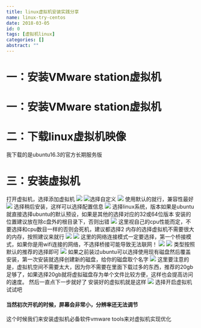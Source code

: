 ```yaml
---
title: linux虚拟机安装实践分享
name: linux-try-centos
date: 2018-03-05
id: 0
tags: [虚拟机linux]
categories: []
abstract: ""
---
```

一：安装VMware station虚拟机
=====================


<!--more-->


一：安装VMware station虚拟机
=====================

<!--more-->

二：下载linux虚拟机映像
==============

我下载的是ubuntu16.3的官方长期服务版

三：安装虚拟机
=======

打开虚拟机，选择添加虚拟机 
![](/images/linux-try-centos1.webp) 
![](/images/linux-try-centos2.webp)选择自定义
![](/images/linux-try-centos3.webp) 使用默认的就行，兼容性最好 
![](/images/linux-try-centos4.webp) 选择稍后安装，这样可以选择配置信息
![](/images/linux-try-centos5.webp) 
选择linux系统，版本如果是ubuntu就直接选择ubuntu的默认预设，如果是其他的选择对应的32或64位版本 安装的位置建议放在除c盘外的根目录下，否则出错
![](/images/linux-try-centos6.webp)
这里视自己的cpu性能而定，不要选择和cpu数目一样的否则会死机，建议都选择2 内存的选择虚拟机不需要很大的内存，按照建议来就行
![](/images/linux-try-centos7.webp)
![](/images/linux-try-centos8.webp)
这里的网络连接模式一定要选择，第一个桥接模式，如果你是用wifi连接的网络，不选择桥接可能导致无法联网！
![](/images/linux-try-centos9.webp)
![](/images/linux-try-centos10.webp)
类型按照默认的推荐的选择即可
![](/images/linux-try-centos11.webp)
如果之前装过ubuntu可以选择使用现有磁盘然后覆盖安装，第一次安装就选择创建新的磁盘，给你的磁盘取个名字
![](/images/linux-try-centos12.webp)
这里要注意的是，虚拟机空间不需要太大，因为你不需要在里面下载过多的东西，推荐的20gb足够了，如果选择20gb就将虚拟磁盘存为单个文件比较方便，这样也会提高访问的速度。 然后一直点下一步就好了 安装好的虚拟机就是这样
![](/images/linux-try-centos13.webp)
选择开启虚拟机试试吧

#### 当然初次开机的时候，屏幕会非常小，分辨率还无法调节

这个时候我们来安装虚拟机必备软件vmware tools来对虚拟机实现优化